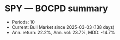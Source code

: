 # SPY — BOCPD summary

- Periods: 10
- Current: Bull Market since 2025-03-03 (138 days)
- Ann. return: 22.2%, Ann. vol: 23.7%, MDD: -14.7%
